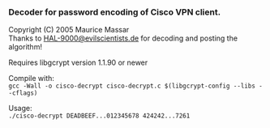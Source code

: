 ### Decoder for password encoding of Cisco VPN client. ##
Copyright (C) 2005 Maurice Massar   
Thanks to HAL-9000@evilscientists.de for decoding and posting the algorithm!

Requires libgcrypt version 1.1.90 or newer

Compile with:   
``gcc -Wall -o cisco-decrypt cisco-decrypt.c $(libgcrypt-config --libs --cflags)``

Usage:   
``./cisco-decrypt DEADBEEF...012345678 424242...7261``
